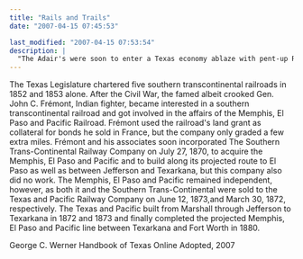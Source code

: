 ```yaml
---
title: "Rails and Trails"
date: "2007-04-15 07:45:53"

last_modified: "2007-04-15 07:53:54"
description: |
  "The Adair's were soon to enter a Texas economy ablaze with pent-up Railroad Frenzy, put on hold by the Civil War. Not only would this soon spell the end of buffalo and Indian lifeways, but, soon thereafter, would end the romantic open range and the great trail drives that had made Adair's partner, Charles Goodnight, duly famous."
---
```


The Texas Legislature chartered five southern transcontinental railroads in 1852 and 1853 alone. After the Civil War, the famed albeit crooked Gen. John C. Frémont, Indian fighter, became interested in a southern transcontinental railroad and got involved in the affairs of the Memphis, El Paso and Pacific Railroad. Frémont used the railroad's land grant as collateral for bonds he sold in France, but the company only graded a few extra miles. Frémont and his associates soon incorporated The Southern Trans-Continental Railway Company on July 27, 1870, to acquire the Memphis, El Paso and Pacific and to build along its projected route to El Paso as well as between Jefferson and Texarkana, but this company also did no work. The Memphis, El Paso and Pacific remained independent, however, as both it and the Southern Trans-Continental were sold to the Texas and Pacific Railway Company on June 12, 1873,and March 30, 1872, respectively. The Texas and Pacific built from Marshall through Jefferson to Texarkana in 1872 and 1873 and finally completed the projected Memphis, El Paso and Pacific line between Texarkana and Fort Worth in 1880. 

George C. Werner
Handbook of Texas Online
Adopted, 2007
